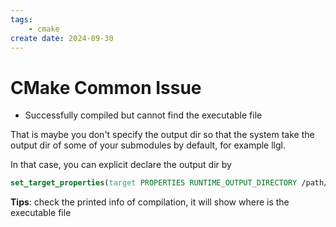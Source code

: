 ```yaml
---
tags: 
    - cmake
create date: 2024-09-30
---
```


# CMake Common Issue

- Successfully compiled but cannot find the executable file

That is maybe you don't specify the output dir so that the system take the output dir of some of your submodules by default, for example llgl.

In that case, you can explicit declare the output dir by

```cmake
set_target_properties(target PROPERTIES RUNTIME_OUTPUT_DIRECTORY /path/to/output)
```

**Tips**: check the printed info of compilation, it will show where is the executable file
